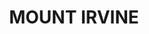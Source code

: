 ---
lastmod: '2025-04-06T06:05:20+00:00'
latitude: -33.533055
layout: suburb
longitude: 150.317795
postcode: '2786'
state: NSW
title: MOUNT IRVINE
url: /nsw/mount-irvine/
---